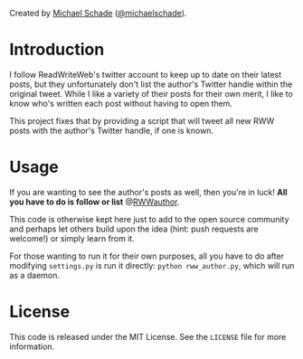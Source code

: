 Created by [Michael Schade](http://mschade.me/)
([@michaelschade](http://twitter.com/intent/user?screen_name=michaelschade)).

Introduction
============

I follow ReadWriteWeb's twitter account to keep up to date on their latest
posts, but they unfortunately don't list the author's Twitter handle within the
original tweet. While I like a variety of their posts for their own merit,
I like to know who's written each post without having to open them.

This project fixes that by providing a script that will tweet all new RWW posts
with the author's Twitter handle, if one is known.

Usage
=====

If you are wanting to see the author's posts as well, then you're in luck!
**All you have to do is follow or list**
@[RWWauthor](http://twitter.com/intent/user?screen_name=rwwauthor).

This code is otherwise kept here just to add to the open source community and
perhaps let others build upon the idea (hint: push requests are welcome!) or
simply learn from it.

For those wanting to run it for their own purposes, all you have to do after
modifying `settings.py` is run it directly: `python rww_author.py`, which will
run as a daemon.

License
=======

This code is released under the MIT License. See the `LICENSE` file for more
information.
